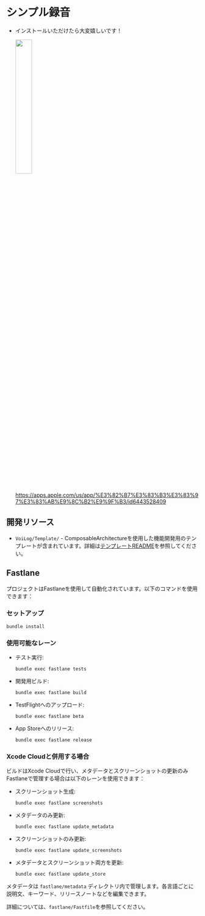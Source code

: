 # シンプル録音

- インストールいただけたら大変嬉しいです！

  <img src="https://github.com/entaku0818/VoiceMemo/assets/9211010/48fc8bcd-f50c-45c5-81ef-fc57f12ffd0d" width="30%" />

  https://apps.apple.com/us/app/%E3%82%B7%E3%83%B3%E3%83%97%E3%83%AB%E9%8C%B2%E9%9F%B3/id6443528409

## 開発リソース

- `VoiLog/Template/` - ComposableArchitectureを使用した機能開発用のテンプレートが含まれています。詳細は[テンプレートREADME](VoiLog/Template/README.md)を参照してください。

## Fastlane

プロジェクトはFastlaneを使用して自動化されています。以下のコマンドを使用できます：

### セットアップ

```
bundle install
```

### 使用可能なレーン

- テスト実行:
  ```
  bundle exec fastlane tests
  ```

- 開発用ビルド:
  ```
  bundle exec fastlane build
  ```

- TestFlightへのアップロード:
  ```
  bundle exec fastlane beta
  ```

- App Storeへのリリース:
  ```
  bundle exec fastlane release
  ```

### Xcode Cloudと併用する場合

ビルドはXcode Cloudで行い、メタデータとスクリーンショットの更新のみFastlaneで管理する場合は以下のレーンを使用できます：

- スクリーンショット生成:
  ```
  bundle exec fastlane screenshots
  ```

- メタデータのみ更新:
  ```
  bundle exec fastlane update_metadata
  ```

- スクリーンショットのみ更新:
  ```
  bundle exec fastlane update_screenshots
  ```

- メタデータとスクリーンショット両方を更新:
  ```
  bundle exec fastlane update_store
  ```

メタデータは `fastlane/metadata` ディレクトリ内で管理します。各言語ごとに説明文、キーワード、リリースノートなどを編集できます。

詳細については、`fastlane/Fastfile`を参照してください。
